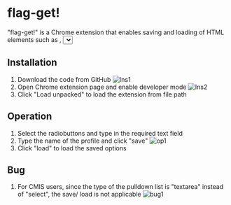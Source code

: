 # flag-get!
"flag-get!" is a Chrome extension that enables saving and loading of HTML elements such as <text>, <select> & <radio>. The extension is developed based on Chrome Extension Manifest V3.

## Installation
1. Download the code from GitHub ![Ins1](https://raw.githubusercontent.com/llano1025/radioButtonLoader/main/readme/installation_2_git.PNG)
2. Open Chrome extension page and enable developer mode ![Ins2](https://raw.githubusercontent.com/llano1025/radioButtonLoader/main/readme/installation_1_dev.PNG)
3. Click "Load unpacked" to load the extension from file path

## Operation
1. Select the radiobuttons and type in the required text field
2. Type the name of the profile and click "save" ![op1](https://raw.githubusercontent.com/llano1025/radioButtonLoader/main/readme/operation_1_save.PNG)
3. Click "load" to load the saved options 

## Bug
1. For CMIS users, since the type of the pulldown list is "textarea" instead of "select", the save/ load is not applicable
![bug1](https://raw.githubusercontent.com/llano1025/radioButtonLoader/main/readme/bug_1_save.PNG)
